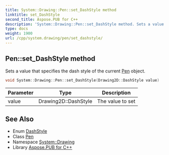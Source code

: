 ```yaml
---
title: System::Drawing::Pen::set_DashStyle method
linktitle: set_DashStyle
second_title: Aspose.PUB for C++
description: 'System::Drawing::Pen::set_DashStyle method. Sets a value that specifies the dash style of the current Pen object in C++.'
type: docs
weight: 1900
url: /cpp/system.drawing/pen/set_dashstyle/
---
```

## Pen::set_DashStyle method


Sets a value that specifies the dash style of the current [Pen](../) object.

```cpp
void System::Drawing::Pen::set_DashStyle(Drawing2D::DashStyle value)
```


| Parameter | Type | Description |
| --- | --- | --- |
| value | Drawing2D::DashStyle | The value to set |

## See Also

* Enum [DashStyle](../../../system.drawing.drawing2d/dashstyle/)
* Class [Pen](../)
* Namespace [System::Drawing](../../)
* Library [Aspose.PUB for C++](../../../)

